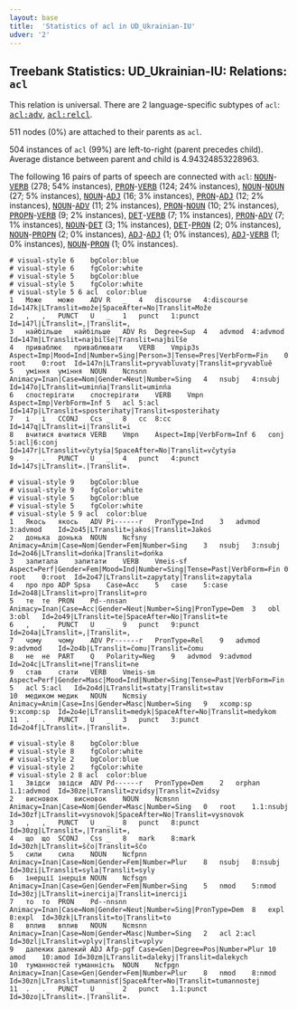 ```yaml
---
layout: base
title:  'Statistics of acl in UD_Ukrainian-IU'
udver: '2'
---
```


## Treebank Statistics: UD_Ukrainian-IU: Relations: `acl`

This relation is universal.
There are 2 language-specific subtypes of `acl`: <tt><a href="uk_iu-dep-acl-adv.html">acl:adv</a></tt>, <tt><a href="uk_iu-dep-acl-relcl.html">acl:relcl</a></tt>.

511 nodes (0%) are attached to their parents as `acl`.

504 instances of `acl` (99%) are left-to-right (parent precedes child).
Average distance between parent and child is 4.94324853228963.

The following 16 pairs of parts of speech are connected with `acl`: <tt><a href="uk_iu-pos-NOUN.html">NOUN</a></tt>-<tt><a href="uk_iu-pos-VERB.html">VERB</a></tt> (278; 54% instances), <tt><a href="uk_iu-pos-PRON.html">PRON</a></tt>-<tt><a href="uk_iu-pos-VERB.html">VERB</a></tt> (124; 24% instances), <tt><a href="uk_iu-pos-NOUN.html">NOUN</a></tt>-<tt><a href="uk_iu-pos-NOUN.html">NOUN</a></tt> (27; 5% instances), <tt><a href="uk_iu-pos-NOUN.html">NOUN</a></tt>-<tt><a href="uk_iu-pos-ADJ.html">ADJ</a></tt> (16; 3% instances), <tt><a href="uk_iu-pos-PRON.html">PRON</a></tt>-<tt><a href="uk_iu-pos-ADJ.html">ADJ</a></tt> (12; 2% instances), <tt><a href="uk_iu-pos-NOUN.html">NOUN</a></tt>-<tt><a href="uk_iu-pos-ADV.html">ADV</a></tt> (11; 2% instances), <tt><a href="uk_iu-pos-PRON.html">PRON</a></tt>-<tt><a href="uk_iu-pos-NOUN.html">NOUN</a></tt> (10; 2% instances), <tt><a href="uk_iu-pos-PROPN.html">PROPN</a></tt>-<tt><a href="uk_iu-pos-VERB.html">VERB</a></tt> (9; 2% instances), <tt><a href="uk_iu-pos-DET.html">DET</a></tt>-<tt><a href="uk_iu-pos-VERB.html">VERB</a></tt> (7; 1% instances), <tt><a href="uk_iu-pos-PRON.html">PRON</a></tt>-<tt><a href="uk_iu-pos-ADV.html">ADV</a></tt> (7; 1% instances), <tt><a href="uk_iu-pos-NOUN.html">NOUN</a></tt>-<tt><a href="uk_iu-pos-DET.html">DET</a></tt> (3; 1% instances), <tt><a href="uk_iu-pos-DET.html">DET</a></tt>-<tt><a href="uk_iu-pos-PRON.html">PRON</a></tt> (2; 0% instances), <tt><a href="uk_iu-pos-NOUN.html">NOUN</a></tt>-<tt><a href="uk_iu-pos-PROPN.html">PROPN</a></tt> (2; 0% instances), <tt><a href="uk_iu-pos-ADJ.html">ADJ</a></tt>-<tt><a href="uk_iu-pos-ADJ.html">ADJ</a></tt> (1; 0% instances), <tt><a href="uk_iu-pos-ADJ.html">ADJ</a></tt>-<tt><a href="uk_iu-pos-VERB.html">VERB</a></tt> (1; 0% instances), <tt><a href="uk_iu-pos-NOUN.html">NOUN</a></tt>-<tt><a href="uk_iu-pos-PRON.html">PRON</a></tt> (1; 0% instances).


~~~ conllu
# visual-style 6	bgColor:blue
# visual-style 6	fgColor:white
# visual-style 5	bgColor:blue
# visual-style 5	fgColor:white
# visual-style 5 6 acl	color:blue
1	Може	може	ADV	R	_	4	discourse	4:discourse	Id=147k|LTranslit=može|SpaceAfter=No|Translit=Može
2	,	,	PUNCT	U	_	1	punct	1:punct	Id=147l|LTranslit=,|Translit=,
3	найбільше	найбільше	ADV	Rs	Degree=Sup	4	advmod	4:advmod	Id=147m|LTranslit=najbiľše|Translit=najbiľše
4	приваблює	приваблювати	VERB	Vmpip3s	Aspect=Imp|Mood=Ind|Number=Sing|Person=3|Tense=Pres|VerbForm=Fin	0	root	0:root	Id=147n|LTranslit=pryvabľuvaty|Translit=pryvabľuě
5	уміння	уміння	NOUN	Ncnsnn	Animacy=Inan|Case=Nom|Gender=Neut|Number=Sing	4	nsubj	4:nsubj	Id=147o|LTranslit=uminńа|Translit=uminńа
6	спостерігати	спостерігати	VERB	Vmpn	Aspect=Imp|VerbForm=Inf	5	acl	5:acl	Id=147p|LTranslit=sposterihaty|Translit=sposterihaty
7	і	і	CCONJ	Ccs	_	8	cc	8:cc	Id=147q|LTranslit=i|Translit=i
8	вчитися	вчитися	VERB	Vmpn	Aspect=Imp|VerbForm=Inf	6	conj	5:acl|6:conj	Id=147r|LTranslit=včytyśа|SpaceAfter=No|Translit=včytyśа
9	.	.	PUNCT	U	_	4	punct	4:punct	Id=147s|LTranslit=.|Translit=.

~~~


~~~ conllu
# visual-style 9	bgColor:blue
# visual-style 9	fgColor:white
# visual-style 5	bgColor:blue
# visual-style 5	fgColor:white
# visual-style 5 9 acl	color:blue
1	Якось	якось	ADV	Pi------r	PronType=Ind	3	advmod	3:advmod	Id=2o45|LTranslit=jakoś|Translit=Jakoś
2	донька	донька	NOUN	Ncfsny	Animacy=Anim|Case=Nom|Gender=Fem|Number=Sing	3	nsubj	3:nsubj	Id=2o46|LTranslit=dońka|Translit=dońka
3	запитала	запитати	VERB	Vmeis-sf	Aspect=Perf|Gender=Fem|Mood=Ind|Number=Sing|Tense=Past|VerbForm=Fin	0	root	0:root	Id=2o47|LTranslit=zapytaty|Translit=zapytala
4	про	про	ADP	Spsa	Case=Acc	5	case	5:case	Id=2o48|LTranslit=pro|Translit=pro
5	те	те	PRON	Pd--nnsan	Animacy=Inan|Case=Acc|Gender=Neut|Number=Sing|PronType=Dem	3	obl	3:obl	Id=2o49|LTranslit=te|SpaceAfter=No|Translit=te
6	,	,	PUNCT	U	_	9	punct	9:punct	Id=2o4a|LTranslit=,|Translit=,
7	чому	чому	ADV	Pr------r	PronType=Rel	9	advmod	9:advmod	Id=2o4b|LTranslit=čomu|Translit=čomu
8	не	не	PART	Q	Polarity=Neg	9	advmod	9:advmod	Id=2o4c|LTranslit=ne|Translit=ne
9	став	стати	VERB	Vmeis-sm	Aspect=Perf|Gender=Masc|Mood=Ind|Number=Sing|Tense=Past|VerbForm=Fin	5	acl	5:acl	Id=2o4d|LTranslit=staty|Translit=stav
10	медиком	медик	NOUN	Ncmsiy	Animacy=Anim|Case=Ins|Gender=Masc|Number=Sing	9	xcomp:sp	9:xcomp:sp	Id=2o4e|LTranslit=medyk|SpaceAfter=No|Translit=medykom
11	.	.	PUNCT	U	_	3	punct	3:punct	Id=2o4f|LTranslit=.|Translit=.

~~~


~~~ conllu
# visual-style 8	bgColor:blue
# visual-style 8	fgColor:white
# visual-style 2	bgColor:blue
# visual-style 2	fgColor:white
# visual-style 2 8 acl	color:blue
1	Звідси	звідси	ADV	Pd------r	PronType=Dem	2	orphan	1.1:advmod	Id=30ze|LTranslit=zvidsy|Translit=Zvidsy
2	висновок	висновок	NOUN	Ncmsnn	Animacy=Inan|Case=Nom|Gender=Masc|Number=Sing	0	root	1.1:nsubj	Id=30zf|LTranslit=vysnovok|SpaceAfter=No|Translit=vysnovok
3	,	,	PUNCT	U	_	8	punct	8:punct	Id=30zg|LTranslit=,|Translit=,
4	що	що	SCONJ	Css	_	8	mark	8:mark	Id=30zh|LTranslit=ščo|Translit=ščo
5	сили	сила	NOUN	Ncfpnn	Animacy=Inan|Case=Nom|Gender=Fem|Number=Plur	8	nsubj	8:nsubj	Id=30zi|LTranslit=syla|Translit=syly
6	інерції	інерція	NOUN	Ncfsgn	Animacy=Inan|Case=Gen|Gender=Fem|Number=Sing	5	nmod	5:nmod	Id=30zj|LTranslit=inercija|Translit=inerciji
7	то	то	PRON	Pd--nnsnn	Animacy=Inan|Case=Nom|Gender=Neut|Number=Sing|PronType=Dem	8	expl	8:expl	Id=30zk|LTranslit=to|Translit=to
8	вплив	вплив	NOUN	Ncmsnn	Animacy=Inan|Case=Nom|Gender=Masc|Number=Sing	2	acl	2:acl	Id=30zl|LTranslit=vplyv|Translit=vplyv
9	далеких	далекий	ADJ	Afp-pgf	Case=Gen|Degree=Pos|Number=Plur	10	amod	10:amod	Id=30zm|LTranslit=dalekyj|Translit=dalekych
10	туманностей	туманність	NOUN	Ncfpgn	Animacy=Inan|Case=Gen|Gender=Fem|Number=Plur	8	nmod	8:nmod	Id=30zn|LTranslit=tumannisť|SpaceAfter=No|Translit=tumannostej
11	.	.	PUNCT	U	_	2	punct	1.1:punct	Id=30zo|LTranslit=.|Translit=.

~~~


